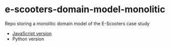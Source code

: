 # e-scooters-domain-model-monolitic
Repo storing a monolitic domain model of the E-Scooters case study

- [JavaScript version](https://github.com/unibo-dtm-se/e-scooters-domain-model-monolitic/blob/main/javascript)
- Python version
